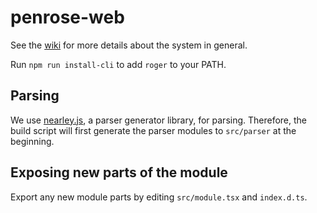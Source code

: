 # penrose-web

See the [wiki](https://github.com/penrose/penrose/wiki) for more details about the system in general.

Run `npm run install-cli` to add `roger` to your PATH.

## Parsing

We use [nearley.js](https://nearley.js.org/), a parser generator library, for parsing. Therefore, the build script will first generate the parser modules to `src/parser` at the beginning.

## Exposing new parts of the module

Export any new module parts by editing `src/module.tsx` and `index.d.ts`.
